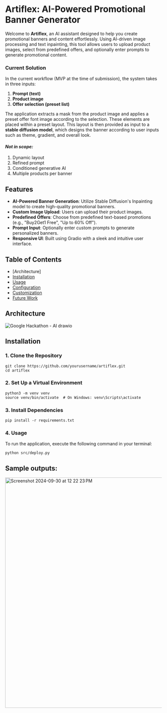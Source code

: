 # Artiflex: AI-Powered Promotional Banner Generator

Welcome to **Artiflex**, an AI assistant designed to help you create promotional banners and content effortlessly. Using AI-driven image processing and text inpainting, this tool allows users to upload product images, select from predefined offers, and optionally enter prompts to generate promotional content.

### Current Solution
In the current workflow (MVP at the time of submission), the system takes in three inputs:  
1. **Prompt (text)**  
2. **Product image**  
3. **Offer selection (preset list)**  

The application extracts a mask from the product image and applies a preset offer font image according to the selection. These elements are placed within a preset layout. This layout is then provided as input to a **stable diffusion model**, which designs the banner according to user inputs such as theme, gradient, and overall look.

#### *Not in scope:*
1. Dynamic layout
2. Refined prompt
3. Conditioned generative AI
4. Multiple products per banner


## Features

- **AI-Powered Banner Generation**: Utilize Stable Diffusion's Inpainting model to create high-quality promotional banners.
- **Custom Image Upload**: Users can upload their product images.
- **Predefined Offers**: Choose from predefined text-based promotions (e.g., "Buy2Get1 Free", "Up to 60% Off").
- **Prompt Input**: Optionally enter custom prompts to generate personalized banners.
- **Responsive UI**: Built using Gradio with a sleek and intuitive user interface.

## Table of Contents
- [Architecture]
- [Installation](#installation)
- [Usage](#usage)
- [Configuration](#configuration)
- [Customization](#customization)
- [Future Work](#future-work)

## Architecture
![Google Hackathon - AI drawio](https://github.com/user-attachments/assets/1c4842b0-46b7-4d19-bfd8-36a186743121)

## Installation

### 1. Clone the Repository
```
git clone https://github.com/yourusername/artiflex.git
cd artiflex

```

### 2. Set Up a Virtual Environment
```
python3 -m venv venv
source venv/bin/activate  # On Windows: venv\Scripts\activate
```

### 3. Install Dependencies
```
pip install -r requirements.txt
```

### 4. Usage
To run the application, execute the following command in your terminal:
```
python src/deploy.py

```

## Sample outputs:
<img width="738" alt="Screenshot 2024-09-30 at 12 22 23 PM" src="https://github.com/user-attachments/assets/7f043fc4-2c86-43da-8ac3-5246d5350591">






